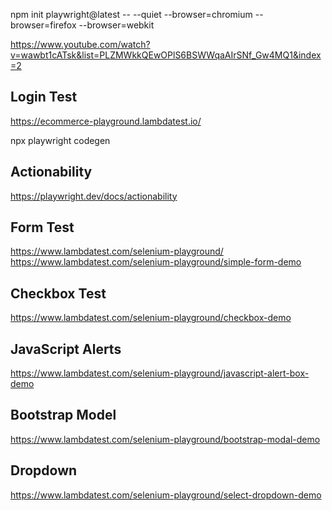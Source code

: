 npm init playwright@latest -- --quiet --browser=chromium --browser=firefox --browser=webkit  

https://www.youtube.com/watch?v=wawbt1cATsk&list=PLZMWkkQEwOPlS6BSWWqaAIrSNf_Gw4MQ1&index=2  
  
## Login Test  
https://ecommerce-playground.lambdatest.io/  

npx playwright codegen  
  
## Actionability  
https://playwright.dev/docs/actionability  
  
## Form Test  
https://www.lambdatest.com/selenium-playground/  
https://www.lambdatest.com/selenium-playground/simple-form-demo  
  
## Checkbox Test  
https://www.lambdatest.com/selenium-playground/checkbox-demo  

## JavaScript Alerts  
https://www.lambdatest.com/selenium-playground/javascript-alert-box-demo  
  
## Bootstrap Model  
https://www.lambdatest.com/selenium-playground/bootstrap-modal-demo  
  
## Dropdown  
https://www.lambdatest.com/selenium-playground/select-dropdown-demo  
  
## 